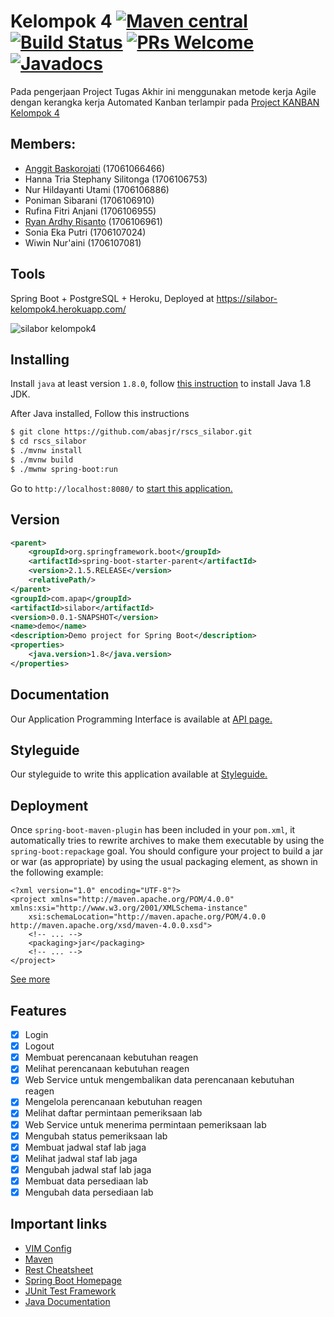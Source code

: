 # Kelompok 4 [![Maven central](https://maven-badges.herokuapp.com/maven-central/org.mybatis.spring.boot/mybatis-spring-boot/badge.svg)](https://maven-badges.herokuapp.com/maven-central/org.mybatis.spring.boot/mybatis-spring-boot) [![Build Status](https://travis-ci.com/abasjr/rscs_silabor.svg?token=s2onCVRpBxKToXoqFnEV&branch=master)](https://travis-ci.com/abasjr/rscs_silabor) [![PRs Welcome](https://img.shields.io/badge/PRs-welcome-green.svg)](https://github.com/abasjr/rscs_silabor/issues) [![Javadocs](http://javadoc.io/badge/org.postgresql/postgresql.svg)](http://javadoc.io/doc/org.postgresql/postgresql)
Pada pengerjaan Project Tugas Akhir ini menggunakan metode kerja Agile dengan kerangka kerja Automated Kanban terlampir pada [Project KANBAN Kelompok 4](https://github.com/users/abasjr/projects/5) 

## Members:
- [Anggit Baskorojati](https://github.com/abasjr) (17061066466)
- Hanna Tria Stephany Silitonga (1706106753)
- Nur Hildayanti Utami (1706106886)
- Poniman Sibarani (1706106910)
- Rufina Fitri Anjani (1706106955)
- [Ryan Ardhy Risanto](https://github.com/ryanrisanto) (1706106961)
- Sonia Eka Putri (1706107024)
- Wiwin Nur'aini (1706107081)

## Tools
Spring Boot + PostgreSQL + Heroku,  Deployed at https://silabor-kelompok4.herokuapp.com/

![silabor kelompok4](https://user-images.githubusercontent.com/36306922/58885637-c7071c00-870c-11e9-80c6-3f44747b5cc8.gif)


## Installing
Install `java` at least version `1.8.0`, follow [this instruction](https://www.java.com/en/download/help/download_options.xml) to install Java 1.8 JDK.

After Java installed, Follow this instructions
```bash
$ git clone https://github.com/abasjr/rscs_silabor.git
$ cd rscs_silabor
$ ./mvnw install
$ ./mvnw build
$ ./mwnw spring-boot:run
```
Go to `http://localhost:8080/` to [start this application.](http://localhost:8080/)

## Version
```xml
<parent>
    <groupId>org.springframework.boot</groupId>
    <artifactId>spring-boot-starter-parent</artifactId>
    <version>2.1.5.RELEASE</version>
    <relativePath/>
</parent>
<groupId>com.apap</groupId>
<artifactId>silabor</artifactId>
<version>0.0.1-SNAPSHOT</version>
<name>demo</name>
<description>Demo project for Spring Boot</description>
<properties>
    <java.version>1.8</java.version>
</properties>
```

## Documentation
Our Application Programming Interface is available at [API page.](API.md)

## Styleguide
Our styleguide to write this application available at [Styleguide.](STYLEGUIDE.md)

## Deployment
Once `spring-boot-maven-plugin` has been included in your `pom.xml`, it automatically tries to rewrite archives to make them executable by using the `spring-boot:repackage` goal.
You should configure your project to build a jar or war (as appropriate) by using the usual packaging element, as shown in the following example:
```
<?xml version="1.0" encoding="UTF-8"?>
<project xmlns="http://maven.apache.org/POM/4.0.0" xmlns:xsi="http://www.w3.org/2001/XMLSchema-instance"
	xsi:schemaLocation="http://maven.apache.org/POM/4.0.0 http://maven.apache.org/xsd/maven-4.0.0.xsd">
	<!-- ... -->
	<packaging>jar</packaging>
	<!-- ... -->
</project>
```
[See more](https://docs.spring.io/spring-boot/docs/current/reference/htmlsingle/#build-tool-plugins-maven-packaging)
 

## Features
- [x] Login
- [x] Logout
- [x] Membuat perencanaan kebutuhan reagen
- [x] Melihat perencanaan kebutuhan reagen
- [x] Web Service untuk mengembalikan data perencanaan kebutuhan reagen
- [x] Mengelola perencanaan kebutuhan reagen
- [x] Melihat daftar permintaan pemeriksaan lab
- [x] Web Service untuk menerima permintaan pemeriksaan lab
- [x] Mengubah status pemeriksaan lab
- [x] Membuat jadwal staf lab jaga
- [x] Melihat jadwal staf lab jaga
- [x] Mengubah jadwal staf lab jaga
- [x] Membuat data persediaan lab
- [x] Mengubah data persediaan lab

## Important links
- [VIM Config](https://github.com/abasjr/vimrc)
- [Maven](https://maven.apache.org/)
- [Rest Cheatsheet](https://github.com/RestCheatSheet/api-cheat-sheet#api-design-cheat-sheet)
- [Spring Boot Homepage](https://docs.spring.io/spring-boot/docs/current/reference/html/index.html)
- [JUnit Test Framework](https://junit.org/junit5/)
- [Java Documentation](https://docs.oracle.com/javase/8/docs/api/)
